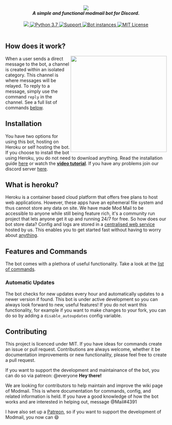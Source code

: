 <div align="center">
    <img src='https://i.imgur.com/o558Qnq.png' align='center'>
    <br>
    <strong><i>A simple and functional modmail bot for Discord.</i></strong>
    <br>
    <br>


<a href="https://heroku.com/deploy?template=https://github.com/kyb3r/modmail">
    <img src="https://img.shields.io/badge/deploy_to-heroku-997FBC.svg?style=for-the-badge" />
</a>

<a href="">
  <img src="https://img.shields.io/badge/python-3.7-7289DA.svg?style=for-the-badge" alt="Python 3.7" />
</a>

<a href="https://discord.gg/j5e9p8w">
    <img src="https://img.shields.io/discord/515071617815019520.svg?style=for-the-badge&colorB=7289DA" alt="Support" />
</a>

<a href="https://github.com/kyb3r/modmail/">
    <img src="https://api.modmail.tk/badges/instances.svg" alt="Bot instances" />
</a>

<a href="https://github.com/kyb3r/modmail/blob/master/LICENSE">
  <img src="https://img.shields.io/badge/license-mit-7289DA.svg?style=for-the-badge" alt="MIT License" />
</a>


</div>
<br>

## How does it work?


<img src='https://i.imgur.com/GGukNDs.png' align='right' height=300>

When a user sends a direct message to the bot, a channel is created within an isolated category. This channel is where messages will be relayed. To reply to a message, simply use the command `reply` in the channel. See a full list of commands [below](#commands).


## Installation

You have two options for using this bot, hosting on Heroku or self hosting the bot. If you choose to install the bot using Heroku, you do not need to download anything. Read the installation guide [here](https://github.com/kyb3r/modmail/wiki/Installation) or watch the **[video tutorial](https://youtu.be/TH_1QfKUl_k)**. If you have any problems join our discord server [here](https://discord.gg/etJNHCQ).

## What is heroku?

Heroku is a container based cloud platform that offers free plans to host web applications. However, these apps have an ephemeral file system and thus cannot store any data on site. We have made Mod Mail to be accessible to anyone while still being feature rich, it's a community run project that lets anyone get it up and running 24/7 for free. So how does our bot store data? Config and logs are stored in a [centralised web service](https://modmail.tk) hosted by us. This enables you to get started fast without having to worry about [anything](https://github.com/kyb3r/modmail/wiki/Installation#transparency).

## Features and Commands
The bot comes with a plethora of useful functionality. Take a look at the [list of commands](https://github.com/kyb3r/modmail/wiki/Features-and-commands).


### Automatic Updates
The bot checks for new updates every hour and automatically updates to a newer version if found. This bot is under active development so you can always look forward to new, useful features! If you do not want this functionality, for example if you want to make changes to your fork, you can do so by adding a `disable_autoupdates` config variable. 

## Contributing
This project is licenced under MIT. If you have ideas for commands create an issue or pull request. Contributions are always welcome, whether it be documentation improvements or new functionality, please feel free to create a pull request.

If you want to support the development and maintainance of the bot, you can do so via patreon: @everyone **Hey there!** 

We are looking for contributors to help maintain and improve the wiki page of Modmail. This is where documentation for commands, config, and related information is held. If you have a good knowledge of how the bot works and are interested in helping out, message @Mail#4391

I have also set up a [Patreon](https://www.patreon.com/kyber), so if you want to support the development of Modmail, you now can :smile:
